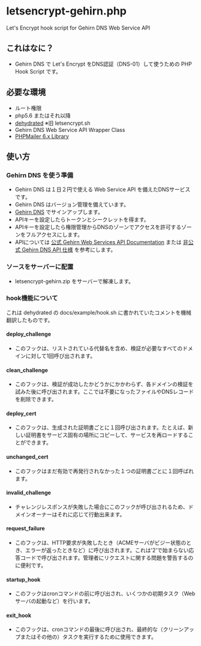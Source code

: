 # letsencrypt-gehirn.php
Let's Encrypt hook script for Gehirn DNS Web Service API
## これはなに？
- Gehirn DNS で Let's Encrypt をDNS認証（DNS-01）して使うための PHP Hook Script です。
## 必要な環境
- ルート権限
- php5.6 またはそれ以降
- [dehydrated](https://github.com/lukas2511/dehydrated) ※旧 letsencrypt.sh
- Gehirn DNS Web Service API Wrapper Class
- [PHPMailer 6.x Library](https://github.com/PHPMailer/PHPMailer)
## 使い方
### Gehirn DNS を使う準備
- Gehirn DNS は１日２円で使える Web Service API を備えたDNSサービスです。
- Gehirn DNS はバージョン管理を備えています。
- [Gehirn DNS](https://www.gehirn.jp/gis/dns.html) でサインアップします。
- APIキーを設定したらトークンとシークレットを得ます。
- APIキーを設定したら権限管理からDNSのゾーンでアクセスを許可するゾーンをフルアクセスにします。
- APIについては [公式 Gehirn Web Services API Documentation](https://support.gehirn.jp/apidocs/) または [非公式 Gehirn DNS API 仕様](https://yosida95.com/2015/12/18/gehirn_dns_api_spec.html) を参考にします。
### ソースをサーバーに配置
- letsencrypt-gehirn.zip をサーバーで解凍します。
### hook機能について
これは dehydrated の docs/example/hook.sh に書かれていたコメントを機械翻訳したものです。
#### deploy_challenge
- このフックは、リストされている代替名を含め、検証が必要なすべてのドメインに対して1回呼び出されます。
#### clean_challenge
- このフックは、検証が成功したかどうかにかかわらず、各ドメインの検証を試みた後に呼び出されます。ここでは不要になったファイルやDNSレコードを削除できます。
#### deploy_cert
- このフックは、生成された証明書ごとに１回呼び出されます。たとえば、新しい証明書をサービス固有の場所にコピーして、サービスを再ロードすることができます。
#### unchanged_cert
- このフックはまだ有効で再発行されなかった１つの証明書ごとに１回呼ばれます。
#### invalid_challenge
- チャレンジレスポンスが失敗した場合にこのフックが呼び出されるため、ドメインオーナーはそれに応じて行動出来ます。</dt>
#### request_failure
- このフックは、HTTP要求が失敗したとき（ACMEサーバがビジー状態のとき、エラーが返ったときなど）に呼び出されます。これは'2'で始まらない応答コードで呼び出されます。管理者にリクエストに関する問題を警告するのに便利です。
#### startup_hook
- このフックはcronコマンドの前に呼び出され、いくつかの初期タスク（Webサーバの起動など）を行います。
#### exit_hook
- このフックは、cronコマンドの最後に呼び出され、最終的な（クリーンアップまたはその他の）タスクを実行するために使用できます。

